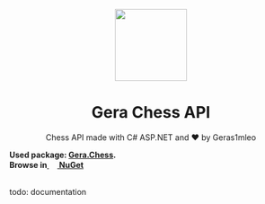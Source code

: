 <p align="center">
  <img width="128" align="center" src="https://user-images.githubusercontent.com/67554762/152679427-e59a58a8-0a03-449b-9f77-3bb52aed982c.png">
</p>
<h1 align="center">Gera Chess API</h1>
<div>
	<p align="center">
	  Chess API made with C# ASP.NET and &hearts; by Geras1mleo
	</p>
</div>
<b>
Used package: <a href="https://github.com/Geras1mleo/Chess">Gera.Chess<a/>.<br/>
Browse in<a href="https://www.nuget.org/packages/Gera.Chess/">
    <img height="15px" src="https://www.nuget.org/favicon.ico"> NuGet<a/>
</b><br/><br/>
    
todo: documentation
